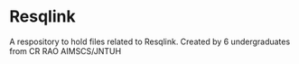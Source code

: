 # Resqlink
A respository to hold files related to Resqlink. Created by 6 undergraduates from CR RAO AIMSCS/JNTUH
